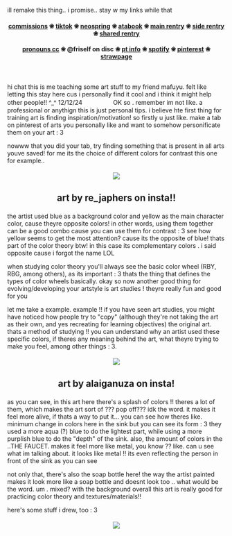 ill remake this thing.. i promise.. stay w my links while that
#### <p align="center"> [commissions](https://fricomms.carrd.co/)  ❀  [tiktok](https://www.tiktok.com/@fri_core)  ❀  [neospring](https://neospring.org/@fri)  ❀  [atabook](https://fri.atabook.org)  ❀  [main rentry](https://rentry.co/fri)  ❀  [side rentry](https://rentry.co/feelbetter)  ❀  [shared rentry](https://rentry.co/samestation)
#### <p align="center">[pronouns cc](https://pronouns.cc/@nightic)  ❀   @friself on disc  ❀  [pt info](https://rentry.co/ptowner)  ❀  [spotify](https://open.spotify.com/user/31ajix25v2i4pz3etbcs3ve3rsmm?si=a6583ce8b4a94830)  ❀  [pinterest](https://pin.it/3agjiw2iX)  ❀  [strawpage](https://friself.straw.page/)

ㅤ
ㅤ
ㅤ
ㅤ
ㅤ
ㅤ
ㅤ
ㅤ
ㅤ
ㅤ
ㅤ

hi chat this is me teaching some art stuff to my friend mafuyu. felt like letting this stay here cus i personally find it cool and i think it might help other people!! ^_^
12/12/24
ㅤ
ㅤ
ㅤ
ㅤ
OK so . remember im not like.  a professional or anythign this is just personal tips.
i believe hte first thing for training art is finding inspiration/motivation!
so firstly u just like. make a tab on pinterest of arts you personally like and want to somehow personificate them on your art : 3

nowww that you did your tab, try finding something that is present in all arts youve saved! for me its the choice of different colors for contrast
this one for example..
#### <p align="center"> ![](https://i.pinimg.com/736x/e8/46/2a/e8462ad23d7b166010602ca2c91856ef.jpg)
## <p align="center"> **art by re_japhers on insta!!**

the artist used blue as a background color and yellow as the main character color, cause theyre opposite colors!
in other words, using them together can be a good combo cause you can use them for contrast  : 3
see how yellow seems to get the most attention? cause its the opposite of blue!
thats part of the color theory btw!
in this case its complementary colors . i said opposite cause i forgot the name LOL

when studying color theory you'll always see the basic color wheel (RBY, RBG, among others), as its important : 3
thats the thing that defines the types of color wheels basically.
okay so now 
another good thing for evolving/developing your artstyle is art studies ! theyre really fun and good for you

let me take a example.
 example !! 
 if you have seen art studies, you might have noticed how people try to "copy" (although they're not taking the art as their own, and yes recreating for learning objectives) the original art.
 thats a method of studying !! you can understand  why an artist used these specific colors, if theres any meaning behind the art, what theyre trying to make you feel, among other things : 3.

#### <p align="center"> ![](https://i.pinimg.com/736x/c6/86/14/c68614f5901c929796c4cf50b425bf1c.jpg)
## <p align="center"> **art by alaiganuza on insta!**

as you can see, in this art here there's a splash of colors !! theres a lot of them, which makes the art sort of ??? pop off??? idk the word. it makes it feel more alive, if thats a way to put it...
you can see how theres like. minimum change in colors here in the sink but you can see its form : 3
they used a more aqua (?) blue to do the lightest part, while using a more purplish blue to do the "depth" of the sink.
also, the amount of colors in the ..THE FAUCET. makes it feel more like metal, you know ?? like. can u see what im talking about.
it looks like metal !! its even reflecting the person in front of the sink as you can see

not only that, there's also the soap bottle here! the way the artist painted makes it look more like a soap bottle and doesnt look too .. what would be the word. um . mixed? with the background
overall this art is really good for practicing color theory and textures/materials!! 

here's some stuff i drew, too : 3
#### <p align="center"> ![](https://files.catbox.moe/go8hpf.png)
